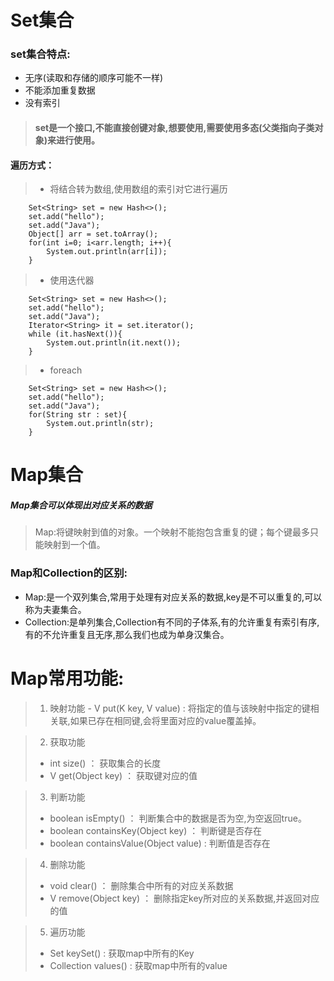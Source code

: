 # Set集合

### set集合特点:

   - 无序(读取和存储的顺序可能不一样)
   - 不能添加重复数据
   - 没有索引
   
> #### set是一个接口,不能直接创键对象,想要使用,需要使用多态(父类指向子类对象)来进行使用。

#### 遍历方式：
> - 将结合转为数组,使用数组的索引对它进行遍历
```toArray（）
    Set<String> set = new Hash<>();
    set.add("hello");
    set.add("Java");
    Object[] arr = set.toArray();
    for(int i=0; i<arr.length; i++){
        System.out.println(arr[i]);
    }
```
>  - 使用迭代器
```Iterator
    Set<String> set = new Hash<>();
    set.add("hello");
    set.add("Java");
    Iterator<String> it = set.iterator();
    while (it.hasNext()){
        System.out.println(it.next());
    }
```
> - foreach
```aidl
    Set<String> set = new Hash<>();
    set.add("hello");
    set.add("Java");
    for(String str : set){
        System.out.println(str);
    }
```
# Map集合
##### Map集合可以体现出对应关系的数据
> Map:将键映射到值的对象。一个映射不能抱包含重复的键；每个键最多只能映射到一个值。
 
### Map和Collection的区别:
 -	Map:是一个双列集合,常用于处理有对应关系的数据,key是不可以重复的,可以称为夫妻集合。
 -	Collection:是单列集合,Collection有不同的子体系,有的允许重复有索引有序,有的不允许重复且无序,那么我们也成为单身汉集合。
   
# Map常用功能:
> 1. 映射功能
	- V put(K key, V value) : 将指定的值与该映射中指定的键相关联,如果已存在相同键,会将里面对应的value覆盖掉。


> 2. 获取功能
>   - int size() ： 获取集合的长度
>   - V get(Object key) ： 获取键对应的值  

> 3. 判断功能
>   - boolean isEmpty() ：  判断集合中的数据是否为空,为空返回true。 
>   - boolean containsKey(Object key) ： 判断键是否存在
>   - boolean containsValue(Object value) : 判断值是否存在  
  
> 4. 删除功能
>   - void clear() ： 删除集合中所有的对应关系数据
>   - V remove(Object key) ： 删除指定key所对应的关系数据,并返回对应的值


> 5. 遍历功能
>   - Set<K> keySet()  : 获取map中所有的Key
>   - Collection<V> values()  : 获取map中所有的value